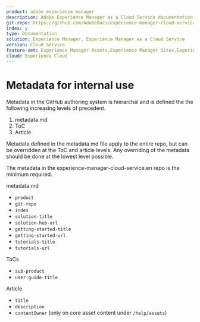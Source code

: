 ```yaml
---
product: adobe experience manager
description: Adobe Experience Manager as a Cloud Service documentation.
git-repo: https://github.com/AdobeDocs/experience-manager-cloud-service.en
index: y
type: Documentation
solution: Experience Manager, Experience Manager as a Cloud Service
version: Cloud Service
feature-set: Experience Manager Assets,Experience Manager Sites,Experience Manager, Experience Manager Forms, Experience Manager Cloud Manager
cloud: Experience Cloud
---
```


# Metadata for internal use

Metadata in the GitHub authoring system is hierarchal and is defined the the following increasing levels of precedent.

1. metadata.md
1. ToC
1. Article

Metadata defined in the metadata.md file apply to the entire repo, but can be overridden at the ToC and article levels. Any overriding of the metadata should be done at the lowest level possible.

The metadata in the experience-manager-cloud-service.en repo is the minimum required.

metadata.md

* `product`
* `git-repo`
* `index`
* `solution-title`
* `solution-hub-url`
* `getting-started-title`
* `getting-started-url`
* `tutorials-title`
* `tutorials-url`

ToCs

* `sub-product`
* `user-guide-title`

Article

* `title`
* `description`
* `contentOwner` (only on core asset content under `/help/assets`)
